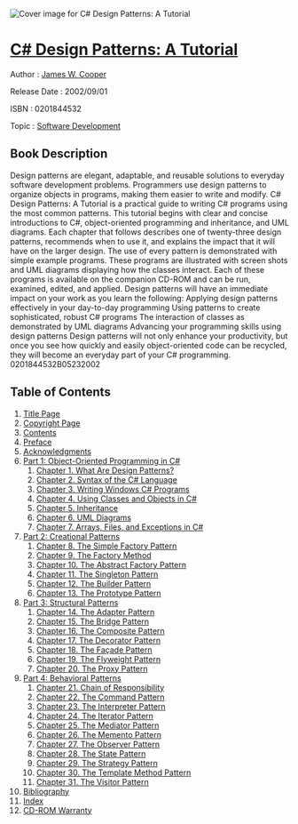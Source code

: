 ![Cover image for C# Design Patterns: A Tutorial](https://imgdetail.ebookreading.net/cover/cover/software_development/EB0201844532.jpg)

[C# Design Patterns: A Tutorial](https://ebookreading.net/view/book/C%23+Design+Patterns%3A+A+Tutorial-EB0201844532_1.html "C# Design Patterns: A Tutorial")
====================================================================================================================

Author : [James W. Cooper](https://ebookreading.net/search/author/James+W.+Cooper)

Release Date : 2002/09/01

ISBN : 0201844532

Topic : [Software Development](https://ebookreading.net/search/category/software-development)

Book Description
-----------------

Design patterns are elegant, adaptable, and reusable solutions to everyday software development problems. Programmers use design patterns to organize objects in programs, making them easier to write and modify. C# Design Patterns: A Tutorial is a practical guide to writing C# programs using the most common patterns.
This tutorial begins with clear and concise introductions to C#, object-oriented programming and inheritance, and UML diagrams. Each chapter that follows describes one of twenty-three design patterns, recommends when to use it, and explains the impact that it will have on the larger design. The use of every pattern is demonstrated with simple example programs. These programs are illustrated with screen shots and UML diagrams displaying how the classes interact. Each of these programs is available on the companion CD-ROM and can be run, examined, edited, and applied.
Design patterns will have an immediate impact on your work as you learn the following:
Applying design patterns effectively in your day-to-day programming
Using patterns to create sophisticated, robust C# programs
The interaction of classes as demonstrated by UML diagrams
Advancing your programming skills using design patterns
Design patterns will not only enhance your productivity, but once you see how quickly and easily object-oriented code can be recycled, they will become an everyday part of your C# programming.
 0201844532B05232002
              
Table of Contents
-----------------

1. [Title Page](https://ebookreading.net/view/book/C%23+Design+Patterns%3A+A+Tutorial-EB0201844532_0.html)
1. [Copyright Page](https://ebookreading.net/view/book/C%23+Design+Patterns%3A+A+Tutorial-EB0201844532_0.html)
1. [Contents](https://ebookreading.net/view/book/C%23+Design+Patterns%3A+A+Tutorial-EB0201844532_0.html)
1. [Preface](https://ebookreading.net/view/book/C%23+Design+Patterns%3A+A+Tutorial-EB0201844532_0.html)
1. [Acknowledgments](https://ebookreading.net/view/book/C%23+Design+Patterns%3A+A+Tutorial-EB0201844532_0.html)
1. [Part 1: Object-Oriented Programming in C#](https://ebookreading.net/view/book/C%23+Design+Patterns%3A+A+Tutorial-EB0201844532_0.html)
    1. [Chapter 1. What Are Design Patterns?](https://ebookreading.net/view/book/C%23+Design+Patterns%3A+A+Tutorial-EB0201844532_0.html)
    1. [Chapter 2. Syntax of the C# Language](https://ebookreading.net/view/book/C%23+Design+Patterns%3A+A+Tutorial-EB0201844532_0.html)
    1. [Chapter 3. Writing Windows C# Programs](https://ebookreading.net/view/book/C%23+Design+Patterns%3A+A+Tutorial-EB0201844532_0.html)
    1. [Chapter 4. Using Classes and Objects in C#](https://ebookreading.net/view/book/C%23+Design+Patterns%3A+A+Tutorial-EB0201844532_0.html)
    1. [Chapter 5. Inheritance](https://ebookreading.net/view/book/C%23+Design+Patterns%3A+A+Tutorial-EB0201844532_0.html)
    1. [Chapter 6. UML Diagrams](https://ebookreading.net/view/book/C%23+Design+Patterns%3A+A+Tutorial-EB0201844532_0.html)
    1. [Chapter 7. Arrays, Files, and Exceptions in C#](https://ebookreading.net/view/book/C%23+Design+Patterns%3A+A+Tutorial-EB0201844532_0.html)
1. [Part 2: Creational Patterns](https://ebookreading.net/view/book/C%23+Design+Patterns%3A+A+Tutorial-EB0201844532_0.html)
    1. [Chapter 8. The Simple Factory Pattern](https://ebookreading.net/view/book/C%23+Design+Patterns%3A+A+Tutorial-EB0201844532_0.html)
    1. [Chapter 9. The Factory Method](https://ebookreading.net/view/book/C%23+Design+Patterns%3A+A+Tutorial-EB0201844532_0.html)
    1. [Chapter 10. The Abstract Factory Pattern](https://ebookreading.net/view/book/C%23+Design+Patterns%3A+A+Tutorial-EB0201844532_0.html)
    1. [Chapter 11. The Singleton Pattern](https://ebookreading.net/view/book/C%23+Design+Patterns%3A+A+Tutorial-EB0201844532_0.html)
    1. [Chapter 12. The Builder Pattern](https://ebookreading.net/view/book/C%23+Design+Patterns%3A+A+Tutorial-EB0201844532_0.html)
    1. [Chapter 13. The Prototype Pattern](https://ebookreading.net/view/book/C%23+Design+Patterns%3A+A+Tutorial-EB0201844532_0.html)
1. [Part 3: Structural Patterns](https://ebookreading.net/view/book/C%23+Design+Patterns%3A+A+Tutorial-EB0201844532_0.html)
    1. [Chapter 14. The Adapter Pattern](https://ebookreading.net/view/book/C%23+Design+Patterns%3A+A+Tutorial-EB0201844532_0.html)
    1. [Chapter 15. The Bridge Pattern](https://ebookreading.net/view/book/C%23+Design+Patterns%3A+A+Tutorial-EB0201844532_0.html)
    1. [Chapter 16. The Composite Pattern](https://ebookreading.net/view/book/C%23+Design+Patterns%3A+A+Tutorial-EB0201844532_0.html)
    1. [Chapter 17. The Decorator Pattern](https://ebookreading.net/view/book/C%23+Design+Patterns%3A+A+Tutorial-EB0201844532_0.html)
    1. [Chapter 18. The Façade Pattern](https://ebookreading.net/view/book/C%23+Design+Patterns%3A+A+Tutorial-EB0201844532_0.html)
    1. [Chapter 19. The Flyweight Pattern](https://ebookreading.net/view/book/C%23+Design+Patterns%3A+A+Tutorial-EB0201844532_0.html)
    1. [Chapter 20. The Proxy Pattern](https://ebookreading.net/view/book/C%23+Design+Patterns%3A+A+Tutorial-EB0201844532_0.html)
1. [Part 4: Behavioral Patterns](https://ebookreading.net/view/book/C%23+Design+Patterns%3A+A+Tutorial-EB0201844532_0.html)
    1. [Chapter 21. Chain of Responsibility](https://ebookreading.net/view/book/C%23+Design+Patterns%3A+A+Tutorial-EB0201844532_0.html)
    1. [Chapter 22. The Command Pattern](https://ebookreading.net/view/book/C%23+Design+Patterns%3A+A+Tutorial-EB0201844532_0.html)
    1. [Chapter 23. The Interpreter Pattern](https://ebookreading.net/view/book/C%23+Design+Patterns%3A+A+Tutorial-EB0201844532_0.html)
    1. [Chapter 24. The Iterator Pattern](https://ebookreading.net/view/book/C%23+Design+Patterns%3A+A+Tutorial-EB0201844532_0.html)
    1. [Chapter 25. The Mediator Pattern](https://ebookreading.net/view/book/C%23+Design+Patterns%3A+A+Tutorial-EB0201844532_0.html)
    1. [Chapter 26. The Memento Pattern](https://ebookreading.net/view/book/C%23+Design+Patterns%3A+A+Tutorial-EB0201844532_0.html)
    1. [Chapter 27. The Observer Pattern](https://ebookreading.net/view/book/C%23+Design+Patterns%3A+A+Tutorial-EB0201844532_0.html)
    1. [Chapter 28. The State Pattern](https://ebookreading.net/view/book/C%23+Design+Patterns%3A+A+Tutorial-EB0201844532_0.html)
    1. [Chapter 29. The Strategy Pattern](https://ebookreading.net/view/book/C%23+Design+Patterns%3A+A+Tutorial-EB0201844532_0.html)
    1. [Chapter 30. The Template Method Pattern](https://ebookreading.net/view/book/C%23+Design+Patterns%3A+A+Tutorial-EB0201844532_0.html)
    1. [Chapter 31. The Visitor Pattern](https://ebookreading.net/view/book/C%23+Design+Patterns%3A+A+Tutorial-EB0201844532_0.html)
1. [Bibliography](https://ebookreading.net/view/book/C%23+Design+Patterns%3A+A+Tutorial-EB0201844532_0.html)
1. [Index](https://ebookreading.net/view/book/C%23+Design+Patterns%3A+A+Tutorial-EB0201844532_0.html)
1. [CD-ROM Warranty](https://ebookreading.net/view/book/C%23+Design+Patterns%3A+A+Tutorial-EB0201844532_0.html)
